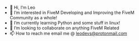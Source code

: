 - 👋 Hi, I’m Leo
- 👀 I’m interested in FiveM Developing and Improving the FiveM Community as a whole!
- 🌱 I’m currently learning Python and some stuff in linux!
- 💞️ I’m looking to collaborate on anything FiveM Related
- 📫 How to reach me email me @ leodevs@protonmail.com
